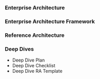 
### Enterprise Architecture
### Enterprise Architecture Framework
### Reference Architecture
### Deep Dives
  * Deep Dive Plan
  * Deep Dive Checklist
  * Deep Dive RA Template
